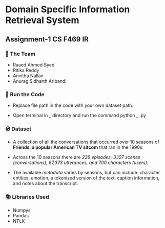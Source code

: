 # Domain Specific Information Retrieval System
## Assignment-1 CS F469 IR

### :busts_in_silhouette: The Team
* Raaed Ahmed Syed
* Ritika Reddy
* Anvitha Nallan
* Anurag Sidharth Aribandi

### :key: Run the Code
* Replace file path in the code with your own dataset path.

* Open terminal in _ directory and run the command python _ .py
  
### :cd: Dataset
* A collection of all the conversations that occurred over 10 seasons of **Friends, a popular American TV sitcom** that ran in the 1990s. 

* Across the 10 seasons there are *236 episodes, 3,107 scenes (conversations), 67,373 utterances, and 700 characters (users).* 

* The available *metadata* varies by seasons, but can include: character entities, emotion, a tokenized version of the text, caption information, and notes about the transcript.

### :books: Libraries Used
* Numpys
* Pandas
* NTLK


